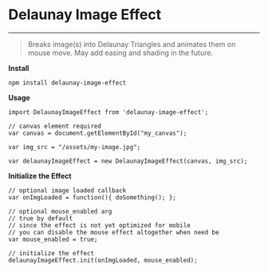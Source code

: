 # Delaunay Image Effect

----
> Breaks image(s) into Delaunay Triangles and animates them on mouse move.  May add easing and shading in the future.

**Install**

>

    npm install delaunay-image-effect

**Usage**

>

    import DelaunayImageEffect from 'delaunay-image-effect';

    // canvas element required
    var canvas = document.getElementById("my_canvas");

    var img_src = "/assets/my-image.jpg";

    var delaunayImageEffect = new DelaunayImageEffect(canvas, img_src);


**Initialize the Effect**

>

    // optional image loaded callback
    var onImgLoaded = function(){ doSomething(); };

    // optional mouse_enabled arg 
    // true by default
    // since the effect is not yet optimized for mobile
    // you can disable the mouse effect altogether when need be
    var mouse_enabled = true;
    
    // initialize the effect
    delaunayImageEffect.init(onImgLoaded, mouse_enabled);




